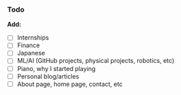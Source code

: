 ### Todo


**Add:**
- [ ] Internships
- [ ] Finance
- [ ] Japanese
- [ ] ML/AI (GitHub projects, physical projects, robotics, etc)
- [ ] Piano, why I started playing
- [ ] Personal blog/articles
- [ ] About page, home page, contact, etc